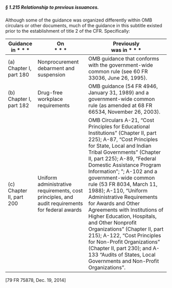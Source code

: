##### § 1.215 Relationship to previous issuances. #####

Although some of the guidance was organized differently within OMB circulars or other documents, much of the guidance in this subtitle existed prior to the establishment of title 2 of the CFR. Specifically:

|Guidance  <br/>in \* \* \*|                                       On  <br/>\* \* \*                                       |                                                                                                                                                                                                                                                                                                                        Previously  <br/>was in \* \* \*                                                                                                                                                                                                                                                                                                                        |
|--------------------------|-----------------------------------------------------------------------------------------------|--------------------------------------------------------------------------------------------------------------------------------------------------------------------------------------------------------------------------------------------------------------------------------------------------------------------------------------------------------------------------------------------------------------------------------------------------------------------------------------------------------------------------------------------------------------------------------------------------------------------------------------------------------------------------------|
| (a) Chapter I, part 180  |                            Nonprocurement debarment and suspension                            |                                                                                                                                                                                                                                                                                       OMB guidance that conforms with the government-wide common rule (see 60 FR 33036, June 26, 1995).                                                                                                                                                                                                                                                                                        |
| (b) Chapter I, part 182  |                               Drug-free workplace requirements                                |                                                                                                                                                                                                                                                                         OMB guidance (54 FR 4946, January 31, 1989) and a government-wide common rule (as amended at 68 FR 66534, November 26, 2003).                                                                                                                                                                                                                                                                          |
| (c) Chapter II, part 200 |Uniform administrative requirements, cost principles, and audit requirements for federal awards|OMB Circulars A-21, “Cost Principles for Educational Institutions” (Chapter II, part 225); A-87, “Cost Principles for State, Local and Indian Tribal Governments” (Chapter II, part 225); A-89, “Federal Domestic Assistance Program Information”; ”; A-102 and a government-wide common rule (53 FR 8034, March 11, 1988); A-110, “Uniform Administrative Requirements for Awards and Other Agreements with Institutions of Higher Education, Hospitals, and Other Nonprofit Organizations” (Chapter II, part 215); A-122, “Cost Principles for Non-Profit Organizations” (Chapter II, part 230); and A-133 “Audits of States, Local Governments and Non-Profit Organizations”.|

[79 FR 75878, Dec. 19, 2014]